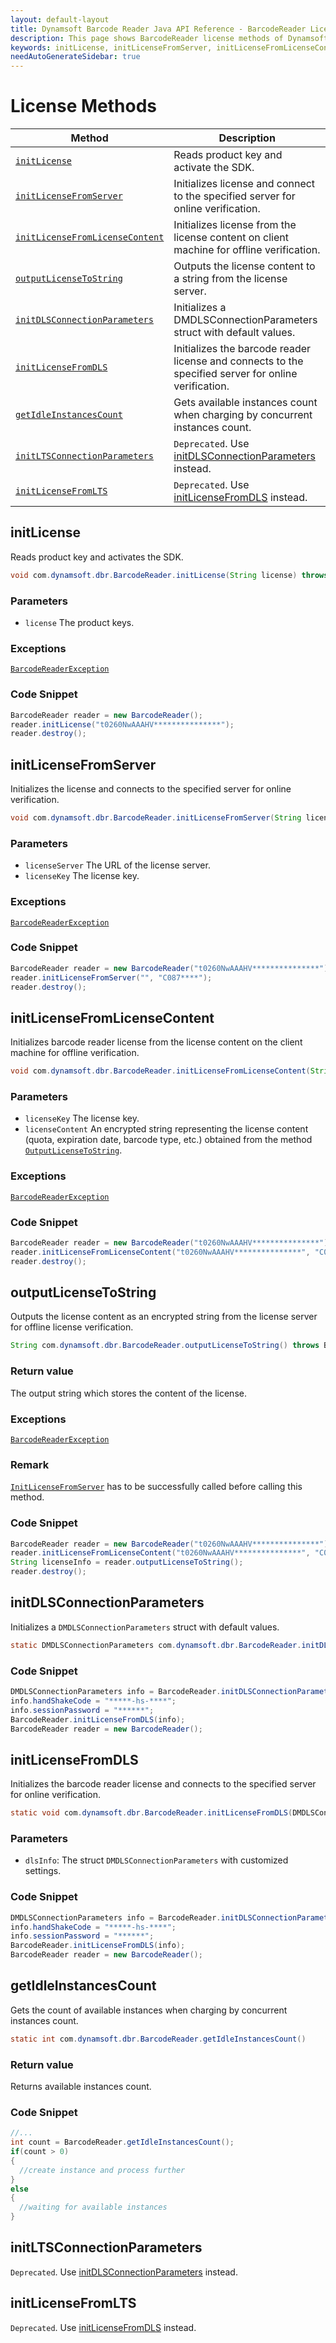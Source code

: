 ```yaml
---
layout: default-layout
title: Dynamsoft Barcode Reader Java API Reference - BarcodeReader License Methods
description: This page shows BarcodeReader license methods of Dynamsoft Barcode Reader for Java SDK API Reference.
keywords: initLicense, initLicenseFromServer, initLicenseFromLicenseContent, outputLicenseToString, license methods, BarcodeReader, api reference, java
needAutoGenerateSidebar: true
---
```



# License Methods

  | Method               | Description |
  |----------------------|-------------|
  | [`initLicense`](#initlicense) | Reads product key and activate the SDK. |
  | [`initLicenseFromServer`](#initlicensefromserver) | Initializes license and connect to the specified server for online verification. |
  | [`initLicenseFromLicenseContent`](#initlicensefromlicensecontent) | Initializes license from the license content on client machine for offline verification. |
  | [`outputLicenseToString`](#outputlicensetostring) | Outputs the license content to a string from the license server. |
  | [`initDLSConnectionParameters`](#initdlsconnectionparameters) | Initializes a DMDLSConnectionParameters struct with default values. |
  | [`initLicenseFromDLS`](#initlicensefromdls) | Initializes the barcode reader license and connects to the specified server for online verification. |
  | [`getIdleInstancesCount`](#getidleinstancescount) | Gets available instances count when charging by concurrent instances count. |
  | [`initLTSConnectionParameters`](#initltsconnectionparameters) | `Deprecated`. Use [initDLSConnectionParameters](#initdlsconnectionparameters) instead. |
  | [`initLicenseFromLTS`](#initlicensefromlts) | `Deprecated`. Use [initLicenseFromDLS](#initlicensefromdls) instead. |


## initLicense

Reads product key and activates the SDK.

```java
void com.dynamsoft.dbr.BarcodeReader.initLicense(String license) throws BarcodeReaderException
```   
   
### Parameters

- `license` The product keys.

### Exceptions

[`BarcodeReaderException`](../class/BarcodeReaderException.md)

### Code Snippet

```java
BarcodeReader reader = new BarcodeReader();
reader.initLicense("t0260NwAAAHV***************");
reader.destroy();
```

## initLicenseFromServer

Initializes the license and connects to the specified server for online verification.

```java
void com.dynamsoft.dbr.BarcodeReader.initLicenseFromServer(String licenseServer, String licenseKey)	throws BarcodeReaderException
```   
   
### Parameters

- `licenseServer` The URL of the license server.  
- `licenseKey` The license key.

### Exceptions

[`BarcodeReaderException`](../class/BarcodeReaderException.md)

### Code Snippet

```java
BarcodeReader reader = new BarcodeReader("t0260NwAAAHV***************");
reader.initLicenseFromServer("", "C087****");
reader.destroy();
```

## initLicenseFromLicenseContent

Initializes barcode reader license from the license content on the client machine for offline verification.

```java
void com.dynamsoft.dbr.BarcodeReader.initLicenseFromLicenseContent(String licenseKey, String licenseContent) throws BarcodeReaderException
```   

### Parameters

- `licenseKey` The license key.  
- `licenseContent` An encrypted string representing the license content (quota, expiration date, barcode type, etc.) obtained from the method [`OutputLicenseToString`](#outputlicensetostring).

### Exceptions

[`BarcodeReaderException`](../class/BarcodeReaderException.md)

### Code Snippet

```java
BarcodeReader reader = new BarcodeReader("t0260NwAAAHV***************");
reader.initLicenseFromLicenseContent("t0260NwAAAHV***************", "C087****");
reader.destroy();
```

## outputLicenseToString

Outputs the license content as an encrypted string from the license server for offline license verification.

```java
String com.dynamsoft.dbr.BarcodeReader.outputLicenseToString() throws BarcodeReaderException
```   
   
### Return value

The output string which stores the content of the license.

### Exceptions

[`BarcodeReaderException`](../class/BarcodeReaderException.md)

### Remark

[`InitLicenseFromServer`](#initlicensefromserver) has to be successfully called before calling this method.


### Code Snippet

```java
BarcodeReader reader = new BarcodeReader("t0260NwAAAHV***************");
reader.initLicenseFromLicenseContent("t0260NwAAAHV***************", "C087****");
String licenseInfo = reader.outputLicenseToString();
reader.destroy();
```

## initDLSConnectionParameters

Initializes a `DMDLSConnectionParameters` struct with default values.

```java
static DMDLSConnectionParameters com.dynamsoft.dbr.BarcodeReader.initDLSConnectionParameters() throws BarcodeReaderException
```
   
### Code Snippet

```java
DMDLSConnectionParameters info = BarcodeReader.initDLSConnectionParameters();
info.handShakeCode = "*****-hs-****";
info.sessionPassword = "******";
BarcodeReader.initLicenseFromDLS(info);
BarcodeReader reader = new BarcodeReader();
```

## initLicenseFromDLS

Initializes the barcode reader license and connects to the specified server for online verification.

```java
static void com.dynamsoft.dbr.BarcodeReader.initLicenseFromDLS(DMDLSConnectionParameters dlsInfo) throws BarcodeReaderException
```

### Parameters

- `dlsInfo`: The struct `DMDLSConnectionParameters` with customized settings.  

### Code Snippet

```java
DMDLSConnectionParameters info = BarcodeReader.initDLSConnectionParameters();
info.handShakeCode = "*****-hs-****";
info.sessionPassword = "******";
BarcodeReader.initLicenseFromDLS(info);
BarcodeReader reader = new BarcodeReader();
```

## getIdleInstancesCount

Gets the count of available instances when charging by concurrent instances count.

```java
static int com.dynamsoft.dbr.BarcodeReader.getIdleInstancesCount()
```   

### Return value

Returns available instances count.    

### Code Snippet

```java
//...
int count = BarcodeReader.getIdleInstancesCount();
if(count > 0)
{
  //create instance and process further
}
else 
{
  //waiting for available instances 
}
```

## initLTSConnectionParameters
`Deprecated`. Use [initDLSConnectionParameters](#initdlsconnectionparameters) instead.
## initLicenseFromLTS
`Deprecated`. Use [initLicenseFromDLS](#initlicensefromdls) instead.

